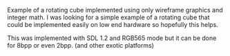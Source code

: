 Example of a rotating cube implemented using only wireframe graphics and integer math.
 I was looking for a simple example of a rotating cube that could be implemented easily on low end hardware so hopefully this helps.
 
 This was implemented with SDL 1.2 and RGB565 mode but it can be done for 8bpp or even 2bpp. (and other exotic platforms)